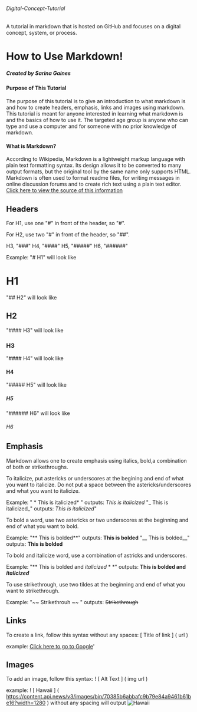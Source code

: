 ###### Digital-Concept-Tutorial
A tutorial in markdown that is hosted on GitHub and focuses on a digital concept, system, or process.

#  How to Use Markdown!
##### Created by Sarina Gaines


#### Purpose of This Tutorial 
The purpose of this tutorial is to give an introduction to what markdown is and how to create headers, emphasis, links and images using markdown. This tutorial is meant for anyone interested in learning what markdown is and the basics of how to use it. The targeted age group is anyone who can type and use a computer and for someone with no prior knowledge of markdown. 

#### What is Markdown?
According to Wikipedia, Markdown is a lightweight markup language with plain text formatting syntax. Its design allows it to be converted to many output formats, but the original tool by the same name only supports HTML. Markdown is often used to format readme files, for writing messages in online discussion forums and to create rich text using a plain text editor. [Click here to view the source of this information](https://en.wikipedia.org/wiki/Markdown)

## Headers

For H1, use one "#" in front of the header, so "#".


For H2, use two "#" in front of the header, so "##".


H3, "###"
H4, "####"
H5, "#####"
H6, "######"

Example: 
"# H1" will look like
 # H1
 "## H2" will look like
 ## H2
 "#### H3" will look like
 ### H3
 "#### H4" will look like
 #### H4
 "##### H5" will look like
 ##### H5
 "###### H6" will look like
 ###### H6

## Emphasis
Markdown allows one to create emphasis using italics, bold,a combination of both or strikethroughs. 

To italicize, put astericks or underscores at the begining and end of what you want to italicize. Do not put a space between the astericks/underscores and what you want to italicize. 

Example: " * This is italicized* " outputs: 
*This is italicized*
"_ This is italicized_" outputs: 
_This is italicized_"

To bold a word, use two astericks or two underscores at the beginning and end of what you want to bold. 

Example: 
"** This is bolded**" outputs: 
**This is bolded**
"__ This is bolded__" outputs: 
__This is bolded__

To bold and italicize word, use a combination of astricks and underscores. 

Example: 
"** This is bolded and _italicized_ * *" outputs: 
**This is bolded and _italicized_** 

To use strikethrough, use two tildes at the beginning and end of what you want to strikethrough. 

Example: 
"~~ Strikethrouh ~~ " outputs: 
~~Strikethrough~~

## Links

To create a link, follow this syntax without any spaces: 
[ Title of link ] ( url )

example: 
[Click here to go to Google](https://www.google.com/)'

## Images

To add an image, follow this syntax: 
! [ Alt Text ] ( img url ) 

example: ! [ Hawaii ] ( https://content.api.news/v3/images/bin/70385b6abbafc9b79e84a9461b61be16?width=1280 ) without any spacing will output
![Hawaii](https://content.api.news/v3/images/bin/70385b6abbafc9b79e84a9461b61be16?width=1280)
